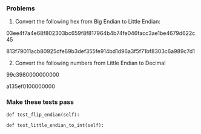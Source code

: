 ### Problems

1. Convert the following hex from Big Endian to Little Endian:

03ee4f7a4e68f802303bc659f8f817964b4b74fe046facc3ae1be4679d622c45

813f79011acb80925dfe69b3def355fe914bd1d96a3f5f71bf8303c6a989c7d1

2. Convert the following numbers from Little Endian to Decimal

99c3980000000000

a135ef0100000000

### Make these tests pass

    def test_flip_endian(self):
    
    def test_little_endian_to_int(self):